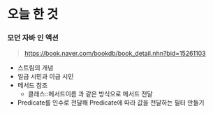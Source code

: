 # 오늘 한 것 

### 모던 자바 인 액션
> https://book.naver.com/bookdb/book_detail.nhn?bid=15261103

- 스트림의 개념
- 일급 시민과 이급 시민
- 메서드 참조 
    - 클래스::메서드이름 과 같은 방식으로 메서드 전달
- Predicate를 인수로 전달해 Predicate에 따라 값을 전달하는 필터 만들기 



